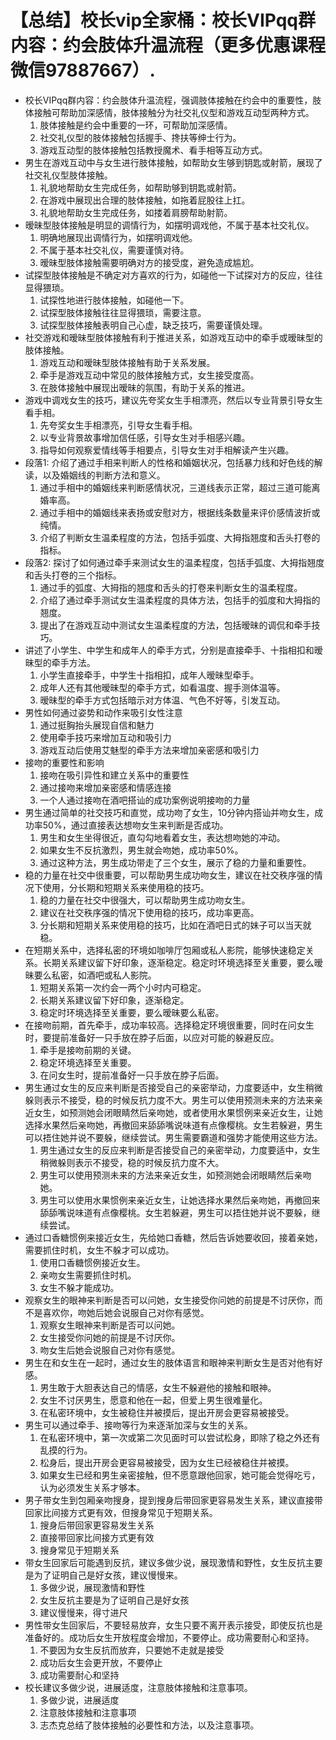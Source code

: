 # 【总结】校长vip全家桶：校长VIPqq群内容：约会肢体升温流程（更多优惠课程微信97887667）.

-   校长VIPqq群内容：约会肢体升温流程，强调肢体接触在约会中的重要性，肢体接触可帮助加深感情，肢体接触分为社交礼仪型和游戏互动型两种方式。
    1.  肢体接触是约会中重要的一环，可帮助加深感情。
    2.  社交礼仪型的肢体接触包括握手、搀扶等绅士行为。
    3.  游戏互动型的肢体接触包括教授魔术、看手相等互动方式。
-   男生在游戏互动中与女生进行肢体接触，如帮助女生够到钥匙或射箭，展现了社交礼仪型肢体接触。
    1.  礼貌地帮助女生完成任务，如帮助够到钥匙或射箭。
    2.  在游戏中展现出合理的肢体接触，如拖着屁股往上扛。
    3.  礼貌地帮助女生完成任务，如搂着肩膀帮助射箭。
-   暧昧型肢体接触是明显的调情行为，如摆明调戏他，不属于基本社交礼仪。
    1.  明确地展现出调情行为，如摆明调戏他。
    2.  不属于基本社交礼仪，需要谨慎对待。
    3.  暧昧型肢体接触需要明确对方的接受度，避免造成尴尬。
-   试探型肢体接触是不确定对方喜欢的行为，如碰他一下试探对方的反应，往往显得猥琐。
    1.  试探性地进行肢体接触，如碰他一下。
    2.  试探型肢体接触往往显得猥琐，需要注意。
    3.  试探型肢体接触表明自己心虚，缺乏技巧，需要谨慎处理。
-   社交游戏和暧昧型肢体接触有利于推进关系，如游戏互动中的牵手或暧昧型的肢体接触。
    1.  游戏互动和暧昧型肢体接触有助于关系发展。
    2.  牵手是游戏互动中常见的肢体接触方式，女生接受度高。
    3.  在肢体接触中展现出暧昧的氛围，有助于关系的推进。
-   游戏中调戏女生的技巧，建议先夸奖女生手相漂亮，然后以专业背景引导女生看手相。
    1.  先夸奖女生手相漂亮，引导女生看手相。
    2.  以专业背景故事增加信任感，引导女生对手相感兴趣。
    3.  指导如何观察爱情线等手相要点，引导女生对手相解读产生兴趣。
-   段落1: 介绍了通过手相来判断人的性格和婚姻状况，包括暴力线和好色线的解读，以及婚姻线的判断方法和意义。
    1.  通过手相中的婚姻线来判断感情状况，三道线表示正常，超过三道可能离婚率高。
    2.  通过手相中的婚姻线来表扬或安慰对方，根据线条数量来评价感情波折或纯情。
    3.  介绍了判断女生温柔程度的方法，包括手弧度、大拇指翘度和舌头打卷的指标。
-   段落2: 探讨了如何通过牵手来测试女生的温柔程度，包括手弧度、大拇指翘度和舌头打卷的三个指标。
    1.  通过手的弧度、大拇指的翘度和舌头的打卷来判断女生的温柔程度。
    2.  介绍了通过牵手测试女生温柔程度的具体方法，包括手的弧度和大拇指的翘度。
    3.  提出了在游戏互动中测试女生温柔程度的方法，包括暧昧的调侃和牵手技巧。
-   讲述了小学生、中学生和成年人的牵手方式，分别是直接牵手、十指相扣和暧昧型的牵手方法。
    1.  小学生直接牵手，中学生十指相扣，成年人暧昧型牵手。
    2.  成年人还有其他暧昧型的牵手方式，如看温度、握手测体温等。
    3.  暧昧型的牵手方式包括暗示对方体温、气色不好等，引发互动。
-   男性如何通过姿势和动作来吸引女性注意
    1.  通过挺胸抬头展现自信和魅力
    2.  使用牵手技巧来增加互动和吸引力
    3.  游戏互动后使用艾魅型的牵手方法来增加亲密感和吸引力
-   接吻的重要性和影响
    1.  接吻在吸引异性和建立关系中的重要性
    2.  通过接吻来增加亲密感和情感连接
    3.  一个人通过接吻在酒吧搭讪的成功案例说明接吻的力量
-   男生通过简单的社交技巧和直觉，成功吻了女生，10分钟内搭讪并吻女生，成功率50%，通过直接表达想吻女生来判断是否成功。
    1.  男生和女生坐得很近，直勾勾地看着女生，表达想吻她的冲动。
    2.  如果女生不反抗激烈，男生就会吻她，成功率50%。
    3.  通过这种方法，男生成功带走了三个女生，展示了稳的力量和重要性。
-   稳的力量在社交中很重要，可以帮助男生成功吻女生，建议在社交秩序强的情况下使用，分长期和短期关系来使用稳的技巧。
    1.  稳的力量在社交中很强大，可以帮助男生成功吻女生。
    2.  建议在社交秩序强的情况下使用稳的技巧，成功率更高。
    3.  分长期和短期关系来使用稳的技巧，比如在酒吧日式的妹子可以当天就稳。
-   在短期关系中，选择私密的环境如咖啡厅包厢或私人影院，能够快速稳定关系。长期关系建议留下好印象，逐渐稳定。稳定时环境选择至关重要，要么暧昧要么私密，如酒吧或私人影院。
    1.  短期关系第一次约会一两个小时内可稳定。
    2.  长期关系建议留下好印象，逐渐稳定。
    3.  稳定时环境选择至关重要，要么暧昧要么私密。
-   在接吻前期，首先牵手，成功率较高。选择稳定环境很重要，同时在问女生时，要提前准备好一只手放在脖子后面，以应对可能的躲避反应。
    1.  牵手是接吻前期的关键。
    2.  稳定环境选择至关重要。
    3.  在问女生时，提前准备好一只手放在脖子后面。
-   男生通过女生的反应来判断是否接受自己的亲密举动，力度要适中，女生稍微躲则表示不接受，稳的时候反抗力度不大。男生可以使用预测未来的方法来亲近女生，如预测她会闭眼睛然后亲吻她，或者使用水果惯例来亲近女生，让她选择水果然后亲吻她，再撤回来舔舔嘴说味道有点像樱桃。女生若躲避，男生可以捂住她并说不要躲，继续尝试。男生需要霸道和强势才能使用这些方法。 
    1.  男生通过女生的反应来判断是否接受自己的亲密举动，力度要适中，女生稍微躲则表示不接受，稳的时候反抗力度不大。
    2.  男生可以使用预测未来的方法来亲近女生，如预测她会闭眼睛然后亲吻她。
    3.  男生可以使用水果惯例来亲近女生，让她选择水果然后亲吻她，再撤回来舔舔嘴说味道有点像樱桃。女生若躲避，男生可以捂住她并说不要躲，继续尝试。
-   通过口香糖惯例来接近女生，先给她口香糖，然后告诉她要收回，接着亲她，需要抓住时机，女生不躲才可以成功。
    1.  使用口香糖惯例接近女生。
    2.  亲吻女生需要抓住时机。
    3.  女生不躲才能成功。
-   观察女生的眼神来判断是否可以问她，女生接受你问她的前提是不讨厌你，而不是喜欢你，吻她后她会说服自己对你有感觉。
    1.  观察女生眼神来判断是否可以问她。
    2.  女生接受你问她的前提是不讨厌你。
    3.  吻女生后她会说服自己对你有感觉。
-   男生在和女生在一起时，通过女生的肢体语言和眼神来判断女生是否对他有好感。
    1.  男生敢于大胆表达自己的情感，女生不躲避他的接触和眼神。
    2.  女生不讨厌男生，愿意和他在一起，但爱上男生很难量化。
    3.  在私密环境中，女生被稳住并被摸后，提出开房会更容易被接受。
-   男生可以通过牵手、接吻等行为来逐渐加深与女生的关系。
    1.  在私密环境中，第一次或第二次见面时可以尝试松身，即除了稳之外还有乱摸的行为。
    2.  松身后，提出开房会更容易被接受，因为女生已经被稳住并被摸。
    3.  如果女生已经和男生亲密接触，但不愿意跟他回家，她可能会觉得吃亏，认为必须发生关系才够本。
-   男子带女生到包厢亲吻搜身，提到搜身后带回家更容易发生关系，建议直接带回家比间接方式更有效，但搜身常见于短期关系。
    1.  搜身后带回家更容易发生关系
    2.  直接带回家比间接方式更有效
    3.  搜身常见于短期关系
-   带女生回家后可能遇到反抗，建议多做少说，展现激情和野性，女生反抗主要是为了证明自己是好女孩，建议慢慢来。
    1.  多做少说，展现激情和野性
    2.  女生反抗主要是为了证明自己是好女孩
    3.  建议慢慢来，得寸进尺
-   男性带女生回家后，不要轻易放弃，女生只要不离开表示接受，即使反抗也是准备好的。成功后女生开放程度会增加，不要停止。成功需要耐心和坚持。
    1.  不要因为女生反抗而放弃，只要她不走就是接受
    2.  成功后女生会更开放，不要停止
    3.  成功需要耐心和坚持
-   校长建议多做少说，进展适度，注意肢体接触和注意事项。
    1.  多做少说，进展适度
    2.  注意肢体接触和注意事项
    3.  志杰克总结了肢体接触的必要性和方法，以及注意事项。